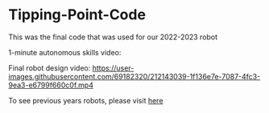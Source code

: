 # Tipping-Point-Code
This was the final code that was used for our 2022-2023 robot

1-minute autonomous skills video: 

Final robot design video: 
https://user-images.githubusercontent.com/69182320/212143039-1f136e7e-7087-4fc3-9ea3-e6799f660c0f.mp4

To see previous years robots, please visit [here](https://www.westernmech.ca/210y)

